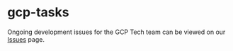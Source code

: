 # gcp-tasks
Ongoing development issues for the GCP Tech team can be viewed on our [Issues][] page.

[Issues]: https://github.com/ClimateImpactLab/gcp-tasks/issues

